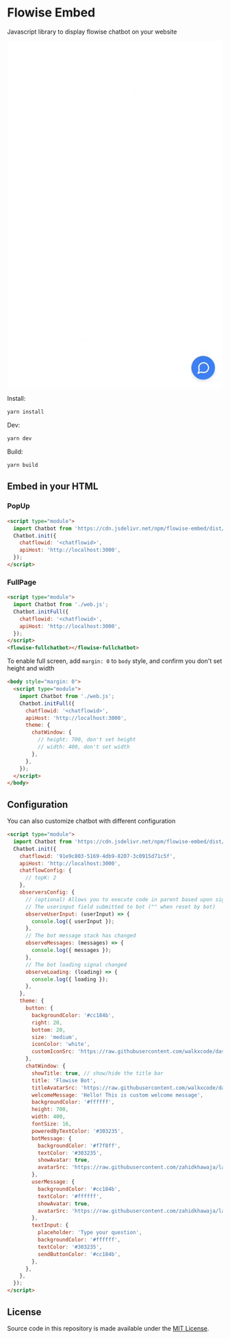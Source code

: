 <!-- markdownlint-disable MD030 -->

# Flowise Embed

Javascript library to display flowise chatbot on your website

![Flowise](https://github.com/FlowiseAI/FlowiseChatEmbed/blob/main/images/ChatEmbed.gif?raw=true)

Install:

```bash
yarn install
```

Dev:

```bash
yarn dev
```

Build:

```bash
yarn build
```

## Embed in your HTML

### PopUp

```html
<script type="module">
  import Chatbot from 'https://cdn.jsdelivr.net/npm/flowise-embed/dist/web.js';
  Chatbot.init({
    chatflowid: '<chatflowid>',
    apiHost: 'http://localhost:3000',
  });
</script>
```

### FullPage

```html
<script type="module">
  import Chatbot from './web.js';
  Chatbot.initFull({
    chatflowid: '<chatflowid>',
    apiHost: 'http://localhost:3000',
  });
</script>
<flowise-fullchatbot></flowise-fullchatbot>
```

To enable full screen, add `margin: 0` to <code>body</code> style, and confirm you don't set height and width

```html
<body style="margin: 0">
  <script type="module">
    import Chatbot from './web.js';
    Chatbot.initFull({
      chatflowid: '<chatflowid>',
      apiHost: 'http://localhost:3000',
      theme: {
        chatWindow: {
          // height: 700, don't set height
          // width: 400, don't set width
        },
      },
    });
  </script>
</body>
```

## Configuration

You can also customize chatbot with different configuration

```html
<script type="module">
  import Chatbot from 'https://cdn.jsdelivr.net/npm/flowise-embed/dist/web.js';
  Chatbot.init({
    chatflowid: '91e9c803-5169-4db9-8207-3c0915d71c5f',
    apiHost: 'http://localhost:3000',
    chatflowConfig: {
      // topK: 2
    },
    observersConfig: {
      // (optional) Allows you to execute code in parent based upon signal observations within the chatbot.
      // The userinput field submitted to bot ("" when reset by bot)
      observeUserInput: (userInput) => {
        console.log({ userInput });
      },
      // The bot message stack has changed
      observeMessages: (messages) => {
        console.log({ messages });
      },
      // The bot loading signal changed
      observeLoading: (loading) => {
        console.log({ loading });
      },
    },
    theme: {
      button: {
        backgroundColor: '#cc184b',
        right: 20,
        bottom: 20,
        size: 'medium',
        iconColor: 'white',
        customIconSrc: 'https://raw.githubusercontent.com/walkxcode/dashboard-icons/main/svg/google-messages.svg',
      },
      chatWindow: {
        showTitle: true, // show/hide the title bar
        title: 'Flowise Bot',
        titleAvatarSrc: 'https://raw.githubusercontent.com/walkxcode/dashboard-icons/main/svg/google-messages.svg',
        welcomeMessage: 'Hello! This is custom welcome message',
        backgroundColor: '#ffffff',
        height: 700,
        width: 400,
        fontSize: 16,
        poweredByTextColor: '#303235',
        botMessage: {
          backgroundColor: '#f7f8ff',
          textColor: '#303235',
          showAvatar: true,
          avatarSrc: 'https://raw.githubusercontent.com/zahidkhawaja/langchain-chat-nextjs/main/public/parroticon.png',
        },
        userMessage: {
          backgroundColor: '#cc184b',
          textColor: '#ffffff',
          showAvatar: true,
          avatarSrc: 'https://raw.githubusercontent.com/zahidkhawaja/langchain-chat-nextjs/main/public/usericon.png',
        },
        textInput: {
          placeholder: 'Type your question',
          backgroundColor: '#ffffff',
          textColor: '#303235',
          sendButtonColor: '#cc184b',
        },
      },
    },
  });
</script>
```

## License

Source code in this repository is made available under the [MIT License](https://github.com/FlowiseAI/Flowise/blob/master/LICENSE.md).
